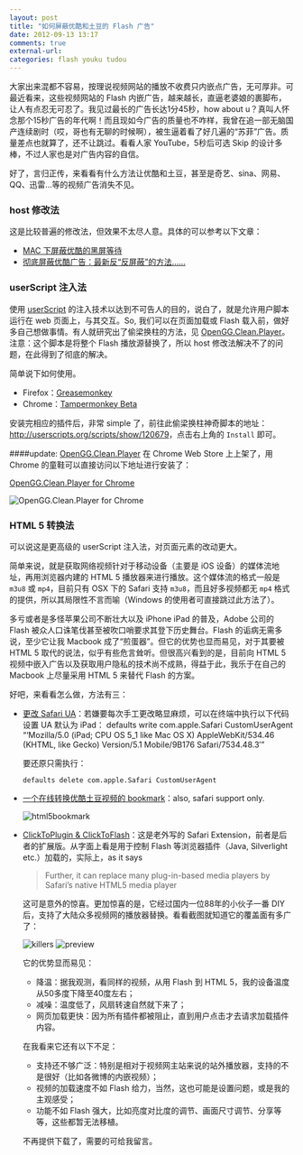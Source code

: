 ```yaml
---
layout: post
title: "如何屏蔽优酷和土豆的 Flash 广告"
date: 2012-09-13 13:17
comments: true
external-url: 
categories: flash youku tudou
---
```

大家出来混都不容易，按理说视频网站的播放不收费只内嵌点广告，无可厚非。可最近看来，这些视频网站的 Flash 内嵌广告，越来越长，直逼老婆娘的裹脚布，让人有点忍无可忍了。我见过最长的广告长达1分45秒，how about u？真叫人怀念那个15秒广告的年代啊！而且现如今广告的质量也不咋样，我曾在追一部无脑国产连续剧时（哎，哥也有无聊的时候啊），被生逼着看了好几遍的“苏菲”广告。质量差点也就算了，还不让跳过。看看人家 YouTube，5秒后可选 Skip 的设计多棒，不过人家也是对广告内容的自信。

好了，言归正传，来看看有什么方法让优酷和土豆，甚至是奇艺、sina、网易、QQ、迅雷...等的视频广告消失不见。

### host 修改法
这是比较普遍的修改法，但效果不太尽人意。具体的可以参考以下文章：

-   [MAC 下屏蔽优酷的黑屏等待](http://www.gracecode.com/archives/3099/)
-   [彻底屏蔽优酷广告：最新反“反屏蔽”的方法……](http://joys.name/2011/09/block-youku-ad.html)

### userScript 注入法
使用 [userScript](http://userscripts.org) 的注入技术以达到不可告人的目的，说白了，就是允许用户脚本运行在 web 页面上，与其交互。So, 我们可以在页面加载或 Flash 载入前，做好多自己想做事情。有人就研究出了偷梁换柱的方法，见 [OpenGG.Clean.Player](http://player.opengg.me)。注意：这个脚本是将整个 Flash 播放源替换了，所以 host 修改法解决不了的问题，在此得到了彻底的解决。

简单说下如何使用。

-	Firefox：[Greasemonkey](http://www.greasespot.net)
-	Chrome：[Tampermonkey Beta](https://chrome.google.com/webstore/detail/gcalenpjmijncebpfijmoaglllgpjagf?hl=zh-CN&utm_source=chrome-ntp-launcher) 

安装完相应的插件后，非常 simple 了，前往此偷梁换柱神奇脚本的地址：<http://userscripts.org/scripts/show/120679>，点击右上角的 `Install` 即可。

####update:
[OpenGG.Clean.Player](http://player.opengg.me) 在 Chrome Web Store 上上架了，用 Chrome 的童鞋可以直接访问以下地址进行安装了：

[OpenGG.Clean.Player for Chrome](https://chrome.google.com/webstore/detail/openggcleanplayer/doleffkdbkfeokcanjaagploacdflcff)

![OpenGG.Clean.Player for Chrome](http://i93.photobucket.com/albums/l57/ShakeSpace/QQ20121115-1.png)

### HTML 5 转换法

可以说这是更高级的 userScript 注入法，对页面元素的改动更大。

简单来说，就是获取网络视频针对于移动设备（主要是 iOS 设备）的媒体流地址，再用浏览器内建的 HTML 5 播放器来进行播放。这个媒体流的格式一般是 `m3u8` 或 `mp4`，目前只有 OSX 下的 Safari 支持 `m3u8`，而且好多视频都无 `mp4` 格式的提供，所以其局限性不言而喻（Windows 的使用者可直接跳过此方法了）。

多亏或者是多怪苹果公司不断壮大以及 iPhone iPad 的普及，Adobe 公司的 Flash 被众人口诛笔伐甚至被吹口哨要求其登下历史舞台。Flash 的诟病无需多说，至少它让我 Macbook 成了“煎蛋器”。但它的优势也显而易见，对于其要被 HTML 5 取代的说法，似乎有些危言耸听。但很高兴看到的是，目前向 HTML 5 视频中嵌入广告以及获取用户隐私的技术尚不成熟，得益于此，我乐于在自己的 Macbook 上尽量采用 HTML 5 来替代 Flash 的方案。

好吧，来看看怎么做，方法有三：

-   [更改 Safari UA](http://www.mac52ipod.cn/post/apple-safari-flv-html5-tudou-youku.php)：若嫌要每次手工更改略显麻烦，可以在终端中执行以下代码设置 UA 默认为 iPad： 
		defaults write com.apple.Safari CustomUserAgent “‘Mozilla/5.0 (iPad; CPU OS 5_1 like Mac OS X) AppleWebKit/534.46 (KHTML, like Gecko) Version/5.1 Mobile/9B176 Safari/7534.48.3′”

	要还原只需执行：

		defaults delete com.apple.Safari CustomUserAgent

-   [一个在线转换优酷土豆视频的 bookmark](http://zythum.free.bg/youkuhtml5playerbookmark/)：also, safari support only.

	![html5bookmark](http://i93.photobucket.com/albums/l57/ShakeSpace/html5bookmark.jpg)

-   [ClickToPlugin & ClickToFlash](http://hoyois.github.com/safariextensions/clicktoplugin/)：这是老外写的 Safari Extension，前者是后者的扩展版。从字面上看是用于控制 Flash 等浏览器插件（Java, Silverlight etc.）加载的，实际上，as it says
	>Further, it can replace many plug-in-based media players by Safari’s native HTML5 media player

	这可是意外的惊喜。更加惊喜的是，它经过国内一位88年的小伙子一番 DIY 后，支持了大陆众多视频网的播放器替换。看看截图就知道它的覆盖面有多广了：

	![killers](http://i93.photobucket.com/albums/l57/ShakeSpace/killers.jpg)
	![preview](http://i93.photobucket.com/albums/l57/ShakeSpace/preview.jpg)

	它的优势显而易见：
	-   降温：据我观测，看同样的视频，从用 Flash 到 HTML 5，我的设备温度从50多度下降至40度左右；
	-   减噪：温度低了，风扇转速自然就下来了；
	-   网页加载更快：因为所有插件都被阻止，直到用户点击才去请求加载插件内容。

	在我看来它还有以下不足：
	-   支持还不够广泛：特别是相对于视频网主站来说的站外播放器，支持的不是很好（比如各微博的内嵌视频）；
	-   视频的加载速度不如 Flash 给力，当然，这也可能是设置问题，或是我的主观感受；
	-   功能不如 Flash 强大，比如亮度对比度的调节、画面尺寸调节、分享等等，这些都暂无法移植。

	不再提供下载了，需要的可给我留言。